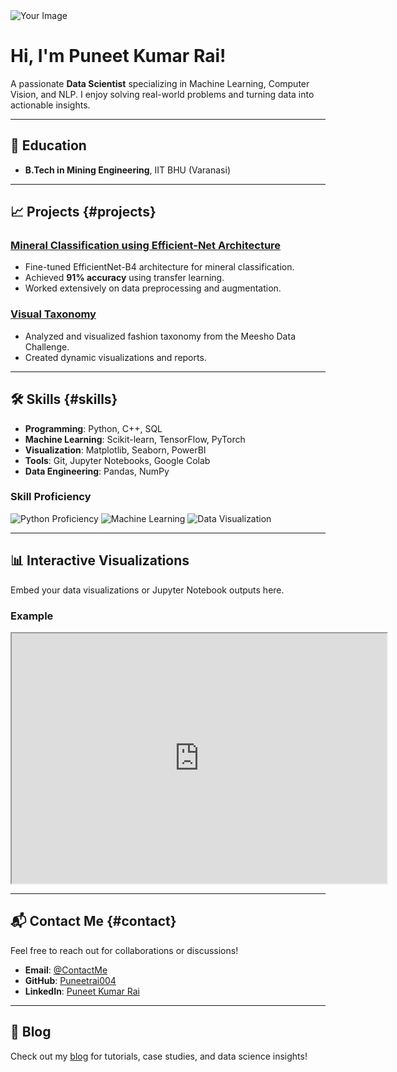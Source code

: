 <img src="https://puneetrai004.github.io/assets/img/headshot_circle.png" alt="Your Image">

# Hi, I'm Puneet Kumar Rai!
A passionate **Data Scientist** specializing in Machine Learning, Computer Vision, and NLP. I enjoy solving real-world problems and turning data into actionable insights.

---

## 🔬 Education
- **B.Tech in Mining Engineering**, IIT BHU (Varanasi)

---

## 📈 Projects {#projects}
### [Mineral Classification using Efficient-Net Architecture](#)
- Fine-tuned EfficientNet-B4 architecture for mineral classification.
- Achieved **91% accuracy** using transfer learning.
- Worked extensively on data preprocessing and augmentation.

### [Visual Taxonomy](#)
- Analyzed and visualized fashion taxonomy from the Meesho Data Challenge.
- Created dynamic visualizations and reports.

---

## 🛠️ Skills {#skills}
- **Programming**: Python, C++, SQL
- **Machine Learning**: Scikit-learn, TensorFlow, PyTorch
- **Visualization**: Matplotlib, Seaborn, PowerBI
- **Tools**: Git, Jupyter Notebooks, Google Colab
- **Data Engineering**: Pandas, NumPy

### Skill Proficiency
![Python Proficiency](https://progress-bar.dev/95/?title=Python)
![Machine Learning](https://progress-bar.dev/90/?title=Machine+Learning)
![Data Visualization](https://progress-bar.dev/85/?title=Data+Visualization)

---

## 📊 Interactive Visualizations
Embed your data visualizations or Jupyter Notebook outputs here.

### Example
<div id="plot">
  <iframe src="https://your-live-chart-link.com" width="600" height="400"></iframe>
</div>

---

## 📬 Contact Me {#contact}
Feel free to reach out for collaborations or discussions!

- **Email**: [@ContactMe](justpuneetrai@gmail.com)
- **GitHub**: [Puneetrai004](https://github.com/Puneetrai004)
- **LinkedIn**: [Puneet Kumar Rai](https://www.linkedin.com/in/puneet-kumar-rai/)

---

## 📝 Blog
Check out my [blog](blog/) for tutorials, case studies, and data science insights!
